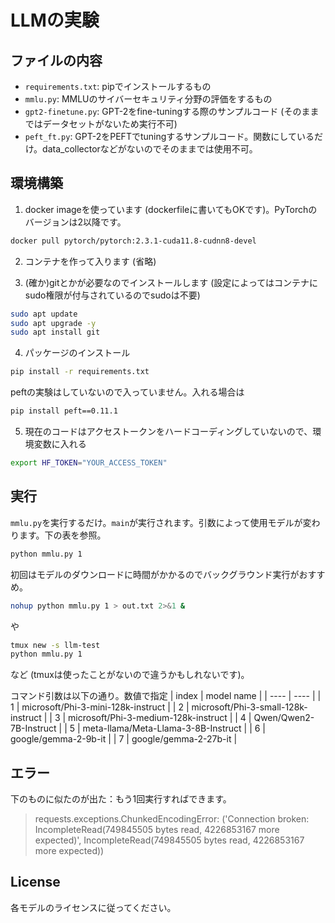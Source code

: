 # LLMの実験

## ファイルの内容
- `requirements.txt`: pipでインストールするもの
- `mmlu.py`: MMLUのサイバーセキュリティ分野の評価をするもの
- `gpt2-finetune.py`: GPT-2をfine-tuningする際のサンプルコード (そのままではデータセットがないため実行不可)
- `peft_ft.py`: GPT-2をPEFTでtuningするサンプルコード。関数にしているだけ。data_collectorなどがないのでそのままでは使用不可。

## 環境構築
1. docker imageを使っています (dockerfileに書いてもOKです)。PyTorchのバージョンは2以降です。

```bash
docker pull pytorch/pytorch:2.3.1-cuda11.8-cudnn8-devel
```

2. コンテナを作って入ります (省略)

3. (確か)gitとかが必要なのでインストールします (設定によってはコンテナにsudo権限が付与されているのでsudoは不要)
```bash
sudo apt update 
sudo apt upgrade -y
sudo apt install git
```

4. パッケージのインストール 
```bash
pip install -r requirements.txt
```

peftの実験はしていないので入っていません。入れる場合は
```bash
pip install peft==0.11.1
```

5. 現在のコードはアクセストークンをハードコーディングしていないので、環境変数に入れる

```bash
export HF_TOKEN="YOUR_ACCESS_TOKEN"
```

## 実行
`mmlu.py`を実行するだけ。`main`が実行されます。引数によって使用モデルが変わります。下の表を参照。

```bash
python mmlu.py 1
```

初回はモデルのダウンロードに時間がかかるのでバックグラウンド実行がおすすめ。
```bash
nohup python mmlu.py 1 > out.txt 2>&1 &
```
や
```bash
tmux new -s llm-test
python mmlu.py 1
```
など (tmuxは使ったことがないので違うかもしれないです)。

コマンド引数は以下の通り。数値で指定
| index | model name |
| ---- | ---- |
| 1 | microsoft/Phi-3-mini-128k-instruct |
| 2 | microsoft/Phi-3-small-128k-instruct |
| 3 | microsoft/Phi-3-medium-128k-instruct |
| 4 | Qwen/Qwen2-7B-Instruct |
| 5 | meta-llama/Meta-Llama-3-8B-Instruct |
| 6 | google/gemma-2-9b-it |
| 7 | google/gemma-2-27b-it |


## エラー
下のものに似たのが出た：もう1回実行すればできます。
> requests.exceptions.ChunkedEncodingError: ('Connection broken: IncompleteRead(749845505 bytes read, 4226853167 more expected)', IncompleteRead(749845505 bytes read, 4226853167 more expected))

## License 
各モデルのライセンスに従ってください。
